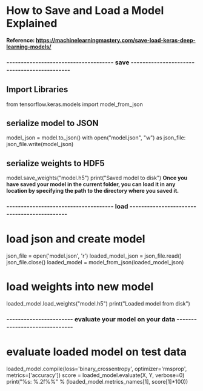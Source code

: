 # How to Save and Load a Model Explained
**Reference: https://machinelearningmastery.com/save-load-keras-deep-learning-models/**
### ------------------------------------- save --------------------------------------------
## Import Libraries
from tensorflow.keras.models import model_from_json
## serialize model to JSON
model_json = model.to_json()
with open("model.json", "w") as json_file:
    json_file.write(model_json)
## serialize weights to HDF5
model.save_weights("model.h5")
print("Saved model to disk")
**Once you have saved your model in the current folder, you can load it in any location by 
  specifying the path to the directory where you saved it.**
### ------------------------------------- load --------------------------------------------
# load json and create model
json_file = open('model.json', 'r')
loaded_model_json = json_file.read()
json_file.close()
loaded_model = model_from_json(loaded_model_json)
# load weights into new model
loaded_model.load_weights("model.h5")
print("Loaded model from disk") 
### ----------------------- evaluate your model on your data ------------------------------
# evaluate loaded model on test data
loaded_model.compile(loss='binary_crossentropy', optimizer='rmsprop', metrics=['accuracy'])
score = loaded_model.evaluate(X, Y, verbose=0)
print("%s: %.2f%%" % (loaded_model.metrics_names[1], score[1]*100))

